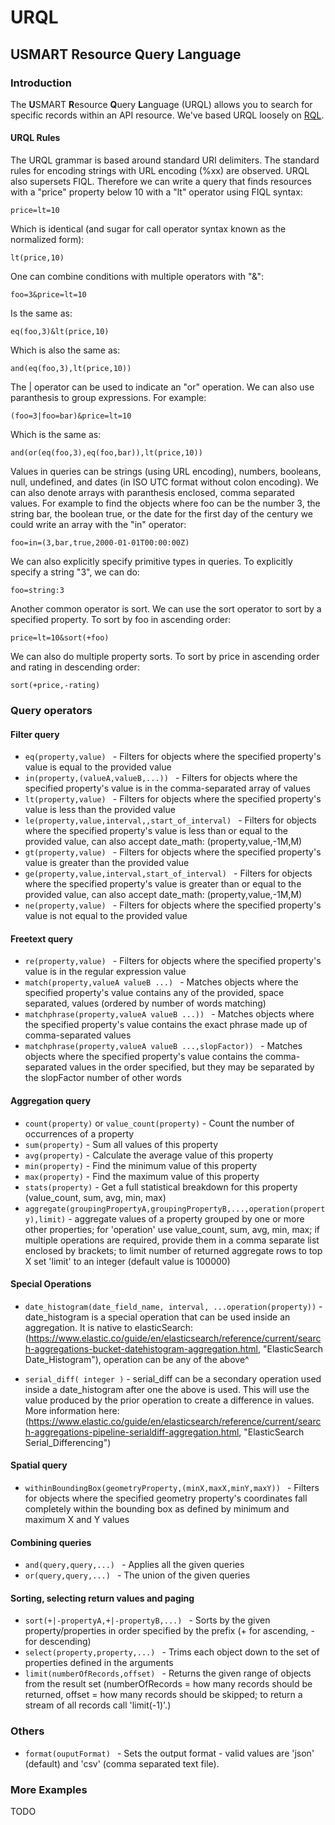 # URQL

## USMART Resource Query Language

### Introduction

The **U**SMART **R**esource **Q**uery **L**anguage (URQL) allows you to search
for specific records within an API resource. We've based URQL loosely on 
[RQL](https://github.com/persvr/rql).

#### URQL Rules

The URQL grammar is based around standard URI delimiters. The standard rules for
encoding strings with URL encoding (%xx) are observed. URQL also supersets FIQL.
Therefore we can write a query that finds resources with a "price" property below
10 with a "lt" operator using FIQL syntax:

    price=lt=10

Which is identical (and sugar for call operator syntax known as the normalized form):

    lt(price,10)

One can combine conditions with multiple operators with "&":

    foo=3&price=lt=10

Is the same as:

    eq(foo,3)&lt(price,10)

Which is also the same as:

    and(eq(foo,3),lt(price,10))

The | operator can be used to indicate an "or" operation. We can also use paranthesis
to group expressions. For example:

    (foo=3|foo=bar)&price=lt=10

Which is the same as:

    and(or(eq(foo,3),eq(foo,bar)),lt(price,10))

Values in queries can be strings (using URL encoding), numbers, booleans, null, undefined,
and dates (in ISO UTC format without colon encoding). We can also denote arrays
with paranthesis enclosed, comma separated values. For example to find the objects
where foo can be the number 3, the string bar, the boolean true, or the date for the
first day of the century we could write an array with the "in" operator:

    foo=in=(3,bar,true,2000-01-01T00:00:00Z)

We can also explicitly specify primitive types in queries. To explicitly specify a string "3",
we can do:

    foo=string:3


Another common operator is sort. We can use the sort operator to sort by a specified property.
To sort by foo in ascending order:

	price=lt=10&sort(+foo)

We can also do multiple property sorts. To sort by price in ascending order and rating in descending order:

    sort(+price,-rating)

### Query operators

#### Filter query

- `eq(property,value) ` - Filters for objects where the specified property's value is equal to the provided value
- `in(property,(valueA,valueB,...)) ` - Filters for objects where the specified property's value is in the comma-separated array of values
- `lt(property,value) ` - Filters for objects where the specified property's value is less than the provided value
- `le(property,value,interval,,start_of_interval) ` - Filters for objects where the specified property's value is less than or equal to the provided value, can also accept date_math: (property,value,-1M,M)
- `gt(property,value) ` - Filters for objects where the specified property's value is greater than the provided value
- `ge(property,value,interval,start_of_interval) ` - Filters for objects where the specified property's value is greater than or equal to the provided value, can also accept date_math: (property,value,-1M,M)
- `ne(property,value) ` - Filters for objects where the specified property's value is not equal to the provided value

#### Freetext query

- `re(property,value) ` - Filters for objects where the specified property's value is in the regular expression value
- `match(property,valueA valueB ...) ` - Matches objects where the specified property's value contains any of the provided, space separated, values (ordered by number of words matching)
- `matchphrase(property,valueA valueB ...)) ` - Matches objects where the specified property's value contains the exact phrase made up of comma-separated values
- `matchphrase(property,valueA valueB ...,slopFactor)) ` - Matches objects where the specified property's value contains the comma-separated values in the order specified, but they may be separated by the slopFactor number of other words

#### Aggregation query

- `count(property)` or `value_count(property)` - Count the number of occurrences of a property
- `sum(property)` - Sum all values of this property
- `avg(property)` - Calculate the average value of this property
- `min(property)` - Find the minimum value of this property
- `max(property)` - Find the maximum value of this property
- `stats(property)` - Get a full statistical breakdown for this property (value_count, sum, avg, min, max)
- `aggregate(groupingPropertyA,groupingPropertyB,...,operation(property),limit)` - aggregate values of a property grouped by one or more other properties; for 'operation' use value_count, sum, avg, min, max; if multiple operations are required, provide them in a comma separate list enclosed by brackets; to limit number of returned aggregate rows to top X set 'limit' to an integer (default value is 100000)

#### Special Operations

- `date_histogram(date_field_name, interval, ...operation(property))` - date_histogram is a special operation that can be used inside an aggregation. It is native to elasticSearch: (https://www.elastic.co/guide/en/elasticsearch/reference/current/search-aggregations-bucket-datehistogram-aggregation.html, "ElasticSearch Date_Histogram"), operation can be any of the above^

- `serial_diff( integer )` - serial_diff can be a secondary operation used inside a date_histogram after one the above is used. This will use the value produced by the prior operation to create a difference in values. More information here:(https://www.elastic.co/guide/en/elasticsearch/reference/current/search-aggregations-pipeline-serialdiff-aggregation.html, "ElasticSearch Serial_Differencing")

#### Spatial query
- `withinBoundingBox(geometryProperty,(minX,maxX,minY,maxY)) ` - Filters for objects where the specified geometry property's coordinates fall completely within the bounding box as defined by minimum and maximum X and Y values

#### Combining queries

- `and(query,query,...) ` - Applies all the given queries
- `or(query,query,...) ` - The union of the given queries

#### Sorting, selecting return values and paging

- `sort(+|-propertyA,+|-propertyB,...) ` - Sorts by the given property/properties in order specified by the prefix (+ for ascending, - for descending)
- `select(property,property,...) ` - Trims each object down to the set of properties defined in the arguments
- `limit(numberOfRecords,offset) ` - Returns the given range of objects from the result set (numberOfRecords = how many records should be returned, offset = how many records should be skipped; to return a stream of all records call 'limit(-1)'.)

### Others
- `format(ouputFormat) ` - Sets the output format - valid values are 'json' (default) and 'csv' (comma separated text file).

### More Examples
TODO